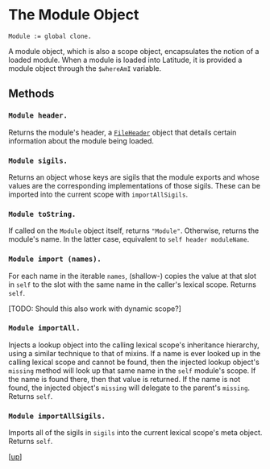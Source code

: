
# The Module Object

    Module := global clone.

A module object, which is also a scope object, encapsulates the notion
of a loaded module. When a module is loaded into Latitude, it is
provided a module object through the `$whereAmI` variable.

## Methods

### `Module header.`

Returns the module's header, a [`FileHeader`](fileheader.md) object
that details certain information about the module being loaded.

### `Module sigils.`

Returns an object whose keys are sigils that the module exports and
whose values are the corresponding implementations of those
sigils. These can be imported into the current scope with
`importAllSigils`.

### `Module toString.`

If called on the `Module` object itself, returns `"Module"`.
Otherwise, returns the module's name. In the latter case, equivalent
to `self header moduleName`.

### `Module import (names).`

For each name in the iterable `names`, (shallow-) copies the value at
that slot in `self` to the slot with the same name in the caller's
lexical scope. Returns `self`.

[TODO: Should this also work with dynamic scope?]

### `Module importAll.`

Injects a lookup object into the calling lexical scope's inheritance
hierarchy, using a similar technique to that of mixins. If a name is
ever looked up in the calling lexical scope and cannot be found, then
the injected lookup object's `missing` method will look up that same
name in the `self` module's scope. If the name is found there, then
that value is returned. If the name is not found, the injected
object's `missing` will delegate to the parent's `missing`. Returns
`self`.

### `Module importAllSigils.`

Imports all of the sigils in `sigils` into the current lexical scope's
meta object. Returns `self`.

[[up](.)]
